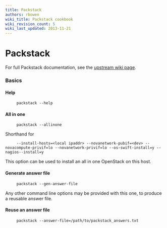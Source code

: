 ```yaml
---
title: Packstack
authors: rbowen
wiki_title: Packstack cookbook
wiki_revision_count: 5
wiki_last_updated: 2013-11-21
---
```


# Packstack

For full Packstack documentation, see the [upstream wiki
page](https://wiki.openstack.org/wiki/Packstack).

### Basics

#### Help

         packstack --help

#### All in one

         packstack --allinone

Shorthand for

         --install-hosts=<local ipaddr> --novanetwork-pubif=<dev> --novacompute-privif=lo --novanetwork-privif=lo --os-swift-install=y --nagios--install=y

This option can be used to install an all in one OpenStack on this host.

#### Generate answer file

         packstack --gen-answer-file

Any other command line options may be provided with this one, to produce a reusable answer file.

#### Reuse an answer file

         packstack --answer-file=/path/to/packstack_answers.txt

